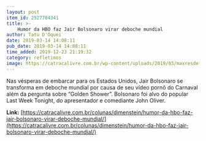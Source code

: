 ```yaml
---
layout: post
item_id: 2527784341
title: >-
    Humor da HBO faz Jair Bolsonaro virar deboche mundial
author: Tatu D'Oquei
date: 2019-03-14 14:08:11
pub_date: 2019-03-14 14:08:11
time_added: 2019-12-23 21:19:32
category: refletimos
image: https://catracalivre.com.br/wp-content/uploads/2019/03/maxresdefault-14.jpg
---
```


Nas vésperas de embarcar para os Estados Unidos, Jair Bolsonaro se transforma em deboche mundial por causa de seu vídeo pornô do Carnaval além da pergunta sobre “Golden Shower”. Bolsonaro foi alvo do popular Last Week Tonight, do apresentador e comediante John Oliver.

**Link:** [https://catracalivre.com.br/colunas/dimenstein/humor-da-hbo-faz-jair-bolsonaro-virar-deboche-mundial/](https://catracalivre.com.br/colunas/dimenstein/humor-da-hbo-faz-jair-bolsonaro-virar-deboche-mundial/)

